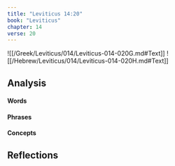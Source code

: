 ```yaml
---
title: "Leviticus 14:20"
book: "Leviticus"
chapter: 14
verse: 20
---
```

![[/Greek/Leviticus/014/Leviticus-014-020G.md#Text]]
![[/Hebrew/Leviticus/014/Leviticus-014-020H.md#Text]]

## Analysis

#### Words

#### Phrases

#### Concepts

## Reflections
